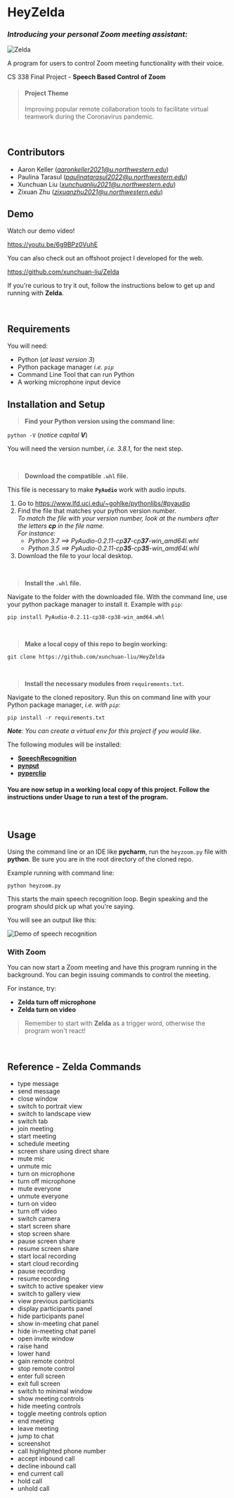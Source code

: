 # HeyZelda

### *Introducing your personal Zoom meeting assistant:*

![Zelda](/img/title.jpg)

A program for users to control Zoom meeting functionality with their voice. 

CS 338 Final Project - **Speech Based Control of Zoom**

> #### Project Theme
> Improving popular remote collaboration tools to facilitate virtual teamwork during the Coronavirus pandemic.

&nbsp;

## Contributors
- Aaron Keller (*aaronkeller2021@u.northwestern.edu*)
- Paulina Tarasul (*paulinatarasul2022@u.northwestern.edu*)
- Xunchuan Liu  (*xunchuanliu2021@u.northwestern.edu*)
- Zixuan Zhu (*zixuanzhu2021@u.northwestern.edu*)

## Demo 

Watch our demo video!

https://youtu.be/6g9BPz0VuhE

You can also check out an offshoot project I developed for the web.

https://github.com/xunchuan-liu/Zelda

If you're curious to try it out, follow the instructions below to get up and running with **Zelda**.

&nbsp;

## Requirements 
You will need:
- Python (*at least version 3*)
- Python package manager *i.e. `pip`*
- Command Line Tool that can run Python
- A working microphone input device

## Installation and Setup

> **Find your Python version using the command line:**
 
`python -V` (*notice capital **V***)

You will need the version number, *i.e. 3.8.1*, for the next step. 

&nbsp;

> **Download the compatible `.whl` file.** 

This file is necessary to make **`PyAudio`** work with audio inputs.

1. Go to https://www.lfd.uci.edu/~gohlke/pythonlibs/#pyaudio 
2. Find the file that matches your python version number. \
*To match the file with your version number, look at the numbers after the letters **cp** in the file name.* \
*For instance:*
    - *Python 3.7 ==> PyAudio-0.2.11-cp**37**-cp**37**-win_amd64l.whl* 
    - *Python 3.5 ==> PyAudio-0.2.11-cp**35**-cp**35**-win_amd64l.whl*
3. Download the file to your local desktop. 

&nbsp;
 
> **Install the `.whl` file.**
 
Navigate to the folder with the downloaded file. With the command line, use your python package manager to install it. Example with `pip`:

`pip install PyAudio-0.2.11-cp38-cp38-win_amd64.whl`

&nbsp;

> **Make a local copy of this repo to begin working:** 

`git clone https://github.com/xunchuan-liu/HeyZelda`

&nbsp;

> **Install the necessary modules from `requirements.txt`.**

Navigate to the cloned repository. Run this on command line with your Python package manager, *i.e. with `pip`*:

`pip install -r requirements.txt`

***Note**: You can create a virtual env for this project if you would like.*

The following modules will be installed:
- [**SpeechRecognition**](https://pypi.org/project/SpeechRecognition/)
- [**pynput**](https://pypi.org/project/pynput/)
- [**pyperclip**](https://pypi.org/project/pyperclip/)



#### You are now setup in a working local copy of this project. Follow the instructions under **Usage** to run a test of the program.

&nbsp;

## Usage
Using the command line or an IDE like **pycharm**, run the `heyzoom.py` file with **python**. Be sure you are in the root directory of the cloned repo.  

Example running with command line:

`python heyzoom.py` 

This starts the main speech recognition loop. Begin speaking and the program should pick up what you're saying. 

You will see an output like this:
 
![Demo of speech recognition](/img/demo.jpg)

### With Zoom
You can now start a Zoom meeting and have this program running in the background. You can begin issuing commands to control the meeting. 

For instance, try:
- **Zelda turn off microphone**
- **Zelda turn on video**

> Remember to start with **Zelda** as a trigger word, otherwise the program won't react!

&nbsp;

## Reference - Zelda Commands
- type message
- send message
- close window
- switch to portrait view
- switch to landscape view
- switch tab
- join meeting
- start meeting
- schedule meeting
- screen share using direct share
- mute mic
- unmute mic
- turn on microphone
- turn off microphone
- mute everyone
- unmute everyone
- turn on video
- turn off video
- switch camera
- start screen share
- stop screen share
- pause screen share
- resume screen share
- start local recording
- start cloud recording
- pause recording
- resume recording
- switch to active speaker view
- switch to gallery view
- view previous participants
- display participants panel
- hide participants panel
- show in-meeting chat panel
- hide in-meeting chat panel
- open invite window
- raise hand
- lower hand
- gain remote control
- stop remote control
- enter full screen
- exit full screen
- switch to minimal window
- show meeting controls
- hide meeting controls
- toggle meeting controls option
- end meeting
- leave meeting
- jump to chat
- screenshot
- call highlighted phone number
- accept inbound call
- decline inbound call
- end current call
- hold call
- unhold call 
